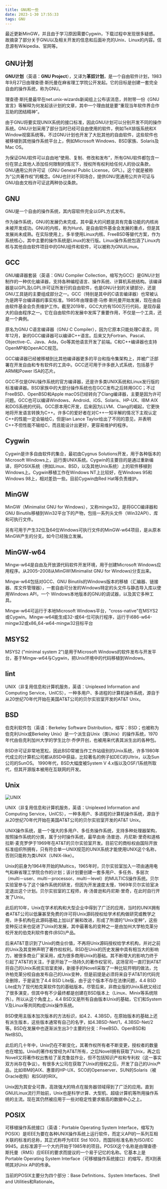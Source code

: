 ```yaml
---
title: GNU和一些
date: 2023-1-30 17:55:33
tags: GNU
---
```




最近更新MinGW，并且由于学习原因需要Cygwin，下载过程中发现很多疑惑。故摘录了部分关于GNU以及相关开发的信息和后面补充的Unix、Linux的内容。信息源有Wikipedia、官网等。

## GNU计划

**GNU计划**（英语：**GNU Project**），又译为**革奴计划**，是一个自由软件计划，1983年9月27日由理查德·斯托曼在麻省理工学院公开发起。它的目标是创建一套完全自由的操作系统，称为GNU。

理查德·斯托曼最早在net.unix-wizards新闻组上公布该消息，并附带一份《GNU宣言》等解释为何发起该计划的文章，其中一个理由就是要“重现当年软件界合作互助的团结精神”。

由于GNU将要实现UNIX系统的接口标准，因此GNU计划可以分别开发不同的操作系统。GNU计划采用了部分当时已经可自由使用的软件，例如TeX排版系统和X Window视窗系统等。不过GNU计划也开发了大批其他的自由软件，这些软件也被移植到其他操作系统平台上，例如Microsoft Windows、BSD家族、Solaris及Mac OS。

为保证GNU软件可以自由地“使用、复制、修改和发布”，所有GNU软件都包含一份在禁止其他人添加任何限制的情况下，授权所有权利给任何人的协议条款，GNU通用公共许可证（GNU General Public License，GPL）。这个就是被称为“公共著作权”的概念。GNU也针对不同场合，提供GNU宽通用公共许可证与GNU自由文档许可证这两种协议条款。

## GNU

GNU是一个自由的操作系统，其内容软件完全以GPL方式发布。

作为操作系统，GNU的发展仍未完成，其中最大的问题是具有完备功能的内核尚未被开发成功。GNU的内核，称为Hurd，是自由软件基金会发展的重点，但是其发展尚未成熟。在实际使用上，多半使用Linux内核、FreeBSD等替代方案，作为系统核心，其中主要的操作系统是Linux的发行版。Linux操作系统包涵了Linux内核与其他自由软件项目中的GNU组件和软件，可以被称为GNU/Linux。

## GCC

GNU编译器套装（英语：GNU Compiler Collection，缩写为GCC）是GNU计划制作的一种优化编译器，支持各种编程语言、操作系统、计算机系统结构。该编译器是以GPL及LGPL许可证所发行的自由软件，也是GNU计划的关键部分，还是GNU工具链的主要组成部分之一。GCC（特别是其中的C语言编译器）也常被认为是跨平台编译器的事实标准。1985年由理查德·马修·斯托曼开始发展，现在由自由软件基金会负责维护工作。截至2019年，GCC大约有1500万行代码，是现存最大的自由程序之一。它在自由软件的发展中发挥了重要作用，不仅是一个工具，还是一个典例。

原名为GNU C语言编译器（GNU C Compiler），因为它原本只能处理C语言。同年12月，新的GCC编译器可以编译C++语言。后来又为Fortran、Pascal、Objective-C、Java、Ada，Go等其他语言开发了前端。C和C++编译器也支持OpenMP和OpenACC规范。

GCC编译器已经被移植到比其他编译器更多的平台和指令集架构上，并被广泛部署在开发自由和专有软件的工具中。GCC还可用于许多嵌入式系统，包括基于ARM和Power ISA的芯片。

GCC不仅是GNU操作系统的官方编译器，还是许多类UNIX系统和Linux发行版的标准编译器。BSD家族中的大部分操作系统也在GCC发布之后转用GCC；不过FreeBSD、OpenBSD和Apple macOS已经转向了Clang编译器，主要是因为许可问题。GCC也可以编译Windows、Android、iOS、Solaris、HP-UX、IBM AIX和DOS系统的代码。GCC原本用C开发，后来因为LLVM、Clang的崛起，它更快地将开发语言转换为C++。许多C的爱好者在对C++一知半解的情况下主观认定C++的性能一定会输给C，但是Ian Lance Taylor给出了不同的意见，并表明C++不但性能不输给C，而且能设计出更好，更容易维护的程序。

## Cygwin

Cygwin是许多自由软件的集合，最初由Cygnus Solutions开发，用于各种版本的Microsoft Windows上，运行类UNIX系统。Cygwin的主要目的是通过重新编译，将POSIX系统（例如Linux、BSD，以及其他Unix系统）上的软件移植到Windows上。Cygwin移植工作在Windows NT上比较好，在Windows 95和Windows 98上，相对差劲一些。目前Cygwin由Red Hat等负责维护。

## MinGW

MinGW（Minimalist GNU for Windows），又称mingw32，是将GCC编译器和GNU Binutils移植到Win32平台下的产物，包括一系列头文件（Win32API）、库和可执行文件。

另有可用于产生32位及64位Windows可执行文件的MinGW-w64项目，是从原本MinGW产生的分支。如今已经独立发展。

## MinGW-w64

Mingw-w64是自由及开放源代码软件开发环境，用于创建Microsoft Windows应用程序。从2005–2008从MinGW(Minimalist GNU for Windows)分支出来。

Mingw-w64包括对GCC、GNU Binutils的Windows版本的移植（汇编器、链接器、库文件管理器），一套自由可分发的Windows特定的头文件与静态导入库以使用Windows API，一个 Windows本地版本的GNU的调试器，以及其它多种工具。

Mingw-w64可运行于本地Microsoft Windows平台，"cross-native"在MSYS2或Cygwin。Mingw-w64能生成32-或64-位可执行程序，运行于i686-w64-mingw32或x86_64-w64-mingw32目标平台

## MSYS2

MSYS2 ("minimal system 2")是用于Microsoft Windows的软件发布与开发平台，基于Mingw-w64与Cygwin，把Unix环境中的代码移植到Windows。

## lint

UNIX（非复用信息和计算机服务，英语：Uniplexed Information and Computing Service，UnICS），一种多用户、多进程的计算机操作系统，源自于从20世纪70年代开始在美国AT&T公司的贝尔实验室开发的AT&T Unix。

## BSD

伯克利软件包（英语：Berkeley Software Distribution，缩写：BSD；也被称为伯克利Unix或Berkeley Unix）是一个派生自Unix（类Unix）的操作系统，1970年代由伯克利加州大学的学生比尔·乔伊开创，也被用来代表其派生出的各种包。

BSD许可证非常地宽松，因此BSD常被当作工作站级别的Unix系统，许多1980年代成立的计算机公司都从BSD中获益，比较著名的例子如DEC的Ultrix，以及Sun公司的SunOS。 1990年代，BSD大幅度被System V 4.x版以及OSF/1系统所取代，但其开源版本被用在互联网的开发。

## Unix

![UNIX](https://fastly.jsdelivr.net/gh/louisiy/ImageStorage/img/Unix_history-simple.svg)

UNIX（非复用信息和计算机服务，英语：Uniplexed Information and Computing Service，UnICS），一种多用户、多进程的计算机操作系统，源自于从20世纪70年代开始在美国AT&T公司的贝尔实验室开发的AT&T Unix。

UNIX操作系统，是一个强大的多用户、多任务操作系统，支持多种处理器架构，按照操作系统的分类，属于分时操作系统，最早由肯·汤普逊、丹尼斯·里奇和道格拉斯·麦克罗伊于1969年在AT&T的贝尔实验室开发。目前它的商标权由国际开放标准组织所拥有，只有符合单一UNIX规范的UNIX系统才能使用UNIX这个名称，否则只能称为类UNIX（UNIX-like）。

Unix的前身为1964年开始的Multics，1965年时，贝尔实验室加入一项由通用电气和麻省理工学院合作的计划；该计划要创建一套多用户、多任务、多层次（multi－user、multi－processor、multi－level）的MULTICS操作系统。贝尔实验室参与了这个操作系统的研发，但因为开发速度太慢，1969年贝尔实验室决定退出这个计划。贝尔实验室的工程师，肯·汤普逊和丹尼斯·里奇，在此时自行开发了Unix。

此后的10年，Unix在学术机构和大型企业中得到了广泛的应用，当时的UNIX拥有者AT&T公司以低廉甚至免费的许可将Unix源码授权给学术机构做研究或教学之用，许多机构在此源码基础上加以扩展和改进，形成了所谓的“Unix变种”，这些变种反过来也促进了Unix的发展，其中最著名的变种之一是由加州大学柏克莱分校开发的伯克利软件套件(BSD)产品。

后来AT&T意识到了Unix的商业价值，不再将Unix源码授权给学术机构，并对之前的Unix及其变种声明了著作权权利。BSD在Unix的历史发展中具有相当大的影响力，被很多商业厂家采用，成为很多商用Unix的基础。其不断增大的影响力终于引起了AT&T的关注，于是开始了一场持久的著作权官司，这场官司一直打到AT&T将自己的Unix系统实验室卖掉，新接手的Novell采取了一种比较开明的做法，允许柏克莱分校自由发布自己的Unix变种，但是前提是必须将来自于AT&T的代码完全删除，于是诞生了4.4 BSD Lite版，由于这个版本不存在法律问题，4.4 BSD Lite成为了现代柏克莱软件包的基础版本。尽管后来，非商业版的Unix系统又经过了很多演变，但其中有不少最终都是创建在BSD版本上（Linux、Minix等系统除外）。所以从这个角度上，4.4 BSD又是所有自由版本Unix的基础，它们和System V及Linux等共同构成Unix操作系统。

BSD使用主版本加次版本的方法标识，如4.2、4.3BSD，在原始版本的基础上还有派生版本，这些版本通常有自己的名字，如4.3BSD-Net/1，4.3BSD-Net/2等。BSD在发展中也逐渐派生出3个主要的分支：FreeBSD、OpenBSD和NetBSD。

此后的几十年中，Unix仍在不断变化，其著作权所有者不断变更，授权者的数量也在增加。Unix的著作权曾经为AT&T所有，之后Novell拥有获取了Unix，再之后Novell又将著作权出售给了圣克鲁兹作业，但不包括知识产权和专利权（这一事实双方尚存在争议）。有很多大公司在获取了Unix的授权之后，开发了自己的Unix产品，比如IBM的AIX、惠普的HP-UX、SCO的Openserver、SUN的Solaris（被Oracle收购）和SGI的IRIX。

Unix因为其安全可靠，高效强大的特点在服务器领域得到了广泛的应用。直到GNU/Linux流行开始前，Unix也是科学计算、大型机、超级计算机等所用操作系统的主流。现在其仍然被应用于一些对稳定性要求极高的数据中心之上。

## POSIX

可移植操作系统接口（英语：Portable Operating System Interface，缩写为POSIX）是IEEE为要在各种UNIX操作系统上运行软件，而定义API的一系列互相关联的标准的总称，其正式称呼为IEEE Std 1003，而国际标准名称为ISO/IEC 9945。此标准源于一个大约开始于1985年的项目。POSIX这个名称是由理查德·斯托曼（RMS）应IEEE的要求而提议的一个易于记忆的名称。它基本上是Portable Operating System Interface（可移植操作系统接口）的缩写，而X则表明其对Unix API的传承。

当前的POSIX主要分为四个部分：Base Definitions、System Interfaces、Shell and Utilities和Rationale。

